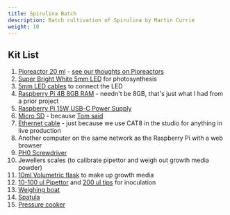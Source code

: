 ```yaml
---
title: Spirulina Batch
description: Batch cultivation of Spirulina by Martin Currie
weight: 10
---
```


## Kit List
1. [Pioreactor 20 ml](https://pioreactor.com/products/pioreactor-20ml?variant=46559156469816) - [see our thoughts on Pioreactors](https://amybo.org/docs/equipment/bioreactors/#pioreactorhttpspioreactorcom)
2. [Super Bright White 5mm LED](https://www.bitsboxuk.com/index.php?main_page=product_info&products_id=1351) for photosynthesis
3. [5mm LED cables](https://pioreactor.com/collections/accessories-and-parts/products/5mm-led-cables) to connect the LED
4. [Raspberry Pi 4B 8GB RAM](https://www.raspberrypi.com/products/raspberry-pi-4-model-b/?variant=raspberry-pi-4-model-b-8gb) - needn't be 8GB, that's just what I had from a prior project
5. [Raspberry Pi 15W USB-C Power Supply](https://www.raspberrypi.com/products/type-c-power-supply/)
6. [Micro SD](https://amzn.eu/d/8nmrnPr) - because [Tom said](https://web.archive.org/web/20231013164051/https://www.tomshardware.com/best-picks/raspberry-pi-microsd-cards)
7. [Ethernet cable](https://amzn.eu/d/2jgbQND) - just because we use CAT8 in the studio for anything in live production
8. Another computer on the same network as the Raspberry Pi with a web browser
9.  [PH0 Screwdriver](https://amzn.eu/d/76EeO4N)
10. Jewellers scales (to calibrate pipettor and weigh out growth media powder)
11. [10ml Volumetric flask](https://amzn.eu/d/9mknBdf) to make up growth media
12. [10-100 ul Pipettor](https://amzn.eu/d/c0c6W1G) and [200 ul tips](https://amzn.eu/d/iQaFA3I) for inoculation
13. [Weighing boat](https://amzn.eu/d/3idzob2)
14. [Spatula](https://amzn.eu/d/9w2WCWi)
15. [Pressure cooker](https://amzn.eu/d/8YSNIf9)

<br>